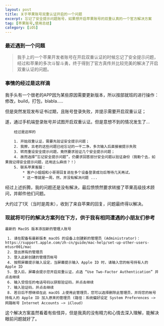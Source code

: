 ```yaml
---
layout: post
title: 关于苹果账号双重认证开启的一个问题
excerpt: 忘记了安全提示问题账号，如果想开启苹果账号的双重认真的一个官方解决方案
tag: [苹果账号,使用总结]
category: [iOS]
---
```


### 最近遇到一个问题

> 我手上的一个苹果开发者账号在开启双重认证的时候忘记了安全提示问题，经过和苹果的多次斗智斗勇，终于得到了官方真传并比较完美的解决了开启双重认证的问题。

### 事情的经过是这样滴

我手头有一个很老的APP因为某些原因需要更新版本，所以按部就班的进行操作：修改，build，打包，blabla.....

但是突然发现发布证书过期，且账号登录失败，并提示需要开启双重认证；

遂，通过手机端登录账号并试图开启双重认证。但是意想不到的情况发生了...

```
    经过是这样的
    
    1. 开始双重认证，需要先验证安全提示问题；
    2. 我擦，古老的这些问题已经忘记的一干二净，多次输入后直接被提示失败
    3. 转而重设安全提示问题，竟然要求验证几个安全提示问题；
    4. 故而选择“忘记安全提示问题”，仍要求回答部分安全问题以验证身份（我勒个去，如果我记得安全提示问题，还用这么麻烦？！）
    5. 联系苹果客服：
        * 客户小姐姐和小哥哥回复说在多个设备登录成功后等待几天再试，
        * 这一等就是一周，然，并没有解决问题 ...
```

经过上述折腾，我的问题还是没有解决，最后愤愤然要求转接了苹果高级技术顾问，并邮件他们问题。

大约过了1天（当时是周末），收到了来自苹果的回复，问题最终得以解决。

### 现就将可行的解决方案列在下方，供于我有相同遭遇的小朋友们参考

```
最新的 MacOS 版本添加新的管理人账号

 1. 请在配备有最新版本 macOS 的设备上创建新的管理员 (Administrator)：
https://support.apple.com/zh-cn/guide/mac-help/set-up-other-users-mtusr001/mac
 2. 登出原有的管理员
 3. 登入此新创建的管理员帐号
 4. 按照屏幕提示输入设定，当屏幕提示输入 Apple ID 时，请输入您的帐号持有人的 Apple ID
 5. 登入后，屏幕会提示您开启双重认证，点选 “Use Two-Factor Authentication” 并点击继续
 6. 输入受信任的电话号码以获取验证码，并点击继续
 7. 输入验证码，并点击继续
 8. 若日后不想继续在此 macOS 上使用此管理员，您可以选择删除此管理员，并将您的帐号持有人的 Apple ID 加入原来的管理员 (路径：系统偏好设定 System Preferences —> 网路帐号 Internet Accounts —> iCloud)

```

这个解决方案虽然看着有些怪异，但是我真的没有精力和心情去深入理解，能解决眼前问题就好了。